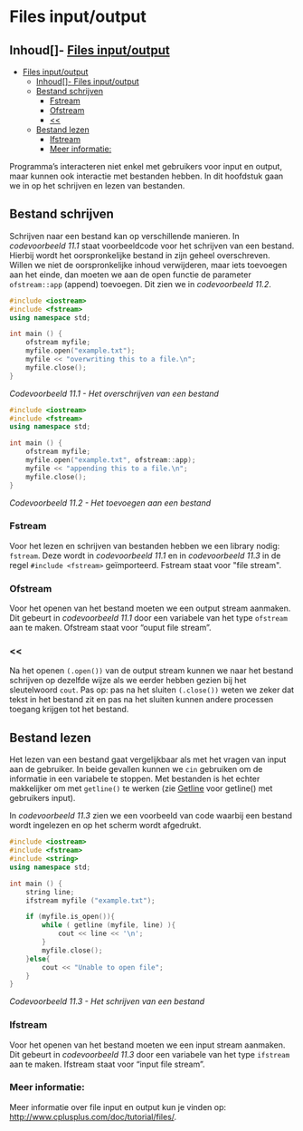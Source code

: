 # Files input/output[](title-id)

## Inhoud[]- [Files input/output](#files-inputoutput)
- [Files input/output](#files-inputoutput)
  - [Inhoud\[\]- Files input/output](#inhoud--files-inputoutput)
  - [Bestand schrijven](#bestand-schrijven)
    - [Fstream](#fstream)
    - [Ofstream](#ofstream)
    - [\<\<](#)
  - [Bestand lezen](#bestand-lezen)
    - [Ifstream](#ifstream)
    - [Meer informatie:](#meer-informatie)

Programma’s interacteren niet enkel met gebruikers voor input en output, maar kunnen ook interactie met bestanden hebben. In dit hoofdstuk gaan we in op het schrijven en
lezen van bestanden.

## Bestand schrijven
Schrijven naar een bestand kan op verschillende manieren. In *codevoorbeeld 11.1* staat voorbeeldcode voor het schrijven van een bestand. Hierbij wordt het oorspronkelijke bestand in zijn geheel overschreven. Willen we niet de oorspronkelijke inhoud
verwijderen, maar iets toevoegen aan het einde, dan moeten we aan de open functie de parameter `ofstream::app` (append) toevoegen. Dit zien we in *codevoorbeeld 11.2*.

```c++
#include <iostream>
#include <fstream>
using namespace std;

int main () {
    ofstream myfile;
    myfile.open("example.txt");
    myfile << "overwriting this to a file.\n";
    myfile.close();
}
```
*Codevoorbeeld 11.1 - Het overschrijven van een bestand*


```c++
#include <iostream>
#include <fstream>
using namespace std;

int main () {
    ofstream myfile;
    myfile.open("example.txt", ofstream::app);
    myfile << "appending this to a file.\n";
    myfile.close();
}
```
*Codevoorbeeld 11.2 - Het toevoegen aan een bestand*

### Fstream
Voor het lezen en schrijven van bestanden hebben we een library nodig: `fstream`. Deze
wordt in *codevoorbeeld 11.1* en in *codevoorbeeld 11.3* in de regel `#include <fstream>` geïmporteerd. 
Fstream staat voor "file stream".

### Ofstream
Voor het openen van het bestand moeten we een output stream aanmaken. Dit gebeurt in *codevoorbeeld 11.1* door een variabele van het type `ofstream` aan te maken. Ofstream staat voor “ouput file stream”.

### <<
Na het openen `(.open())` van de output stream kunnen we naar het bestand schrijven op
dezelfde wijze als we eerder hebben gezien bij het sleutelwoord `cout`. 
Pas op: pas na het sluiten `(.close())` weten we zeker dat tekst in het bestand zit en pas na het sluiten kunnen andere processen toegang krijgen tot het bestand.

## Bestand lezen
Het lezen van een bestand gaat vergelijkbaar als met het vragen van input aan de gebruiker. In beide gevallen kunnen we `cin` gebruiken om de informatie in een
variabele te stoppen. Met bestanden is het echter makkelijker om met `getline()` te werken (zie [Getline](#getline) voor getline() met gebruikers input). 

In *codevoorbeeld 11.3* zien we een voorbeeld van code waarbij een bestand wordt ingelezen en op het scherm
wordt afgedrukt.


```c++
#include <iostream>
#include <fstream>
#include <string>
using namespace std;

int main () {
    string line;
    ifstream myfile ("example.txt");

    if (myfile.is_open()){
        while ( getline (myfile, line) ){
            cout << line << '\n';
        }
        myfile.close();
    }else{
        cout << "Unable to open file";
    }
}
```
*Codevoorbeeld 11.3 - Het schrijven van een bestand*

### Ifstream
Voor het openen van het bestand moeten we een input stream aanmaken. Dit gebeurt in *codevoorbeeld 11.3* door een variabele van het type `ifstream` aan te maken.
Ifstream staat voor “input file stream”.

### Meer informatie:
Meer informatie over file input en output kun je vinden op: http://www.cplusplus.com/doc/tutorial/files/.